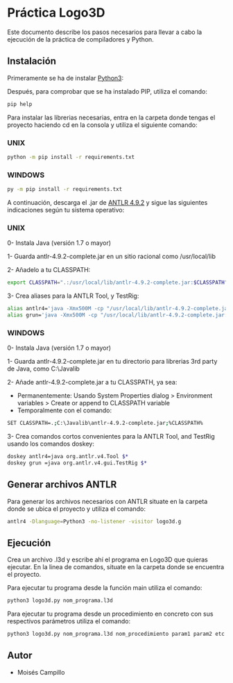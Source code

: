 # Práctica Logo3D

Este documento describe los pasos necesarios para llevar a cabo la ejecución de la práctica de compiladores y Python.

## Instalación

Primeramente se ha de instalar [Python3](https://www.python.org/downloads/):

Después, para comprobar que se ha instalado PIP, utiliza el comando:

```bash
pip help
```

Para instalar las librerias necesarias, entra en la carpeta donde tengas el proyecto haciendo cd en la consola y utiliza el siguiente comando:

### UNIX

```bash
python -m pip install -r requirements.txt
```

### WINDOWS

```bash
py -m pip install -r requirements.txt
```

A continuación, descarga el .jar de [ANTLR 4.9.2](https://www.antlr.org/download.html) y sigue las siguientes indicaciones según tu sistema operativo:

### UNIX

0- Instala Java (versión 1.7 o mayor)

1- Guarda antlr-4.9.2-complete.jar en un sitio racional como /usr/local/lib

2- Añadelo a tu CLASSPATH:

```bash
export CLASSPATH=".:/usr/local/lib/antlr-4.9.2-complete.jar:$CLASSPATH"
```

3- Crea aliases para la ANTLR Tool, y TestRig:

```bash
alias antlr4='java -Xmx500M -cp "/usr/local/lib/antlr-4.9.2-complete.jar:$CLASSPATH" org.antlr.v4.Tool'
alias grun='java -Xmx500M -cp "/usr/local/lib/antlr-4.9.2-complete.jar:$CLASSPATH" org.antlr.v4.gui.TestRig'
```

### WINDOWS

0- Instala Java (versión 1.7 o mayor)

1- Guarda antlr-4.9.2-complete.jar en tu directorio para librerias 3rd party de Java, como C:\Javalib

2- Añade antlr-4.9.2-complete.jar a tu CLASSPATH, ya sea:

- Permanentemente: Usando System Properties dialog > Environment variables > Create or append to CLASSPATH variable
- Temporalmente con el comando:

```bash
SET CLASSPATH=.;C:\Javalib\antlr-4.9.2-complete.jar;%CLASSPATH%
```

3- Crea comandos cortos convenientes para la ANTLR Tool, and TestRig usando los comandos doskey:

```bash
doskey antlr4=java org.antlr.v4.Tool $*
doskey grun =java org.antlr.v4.gui.TestRig $*
```

## Generar archivos ANTLR

Para generar los archivos necesarios con ANTLR situate en la carpeta donde se ubica el proyecto y utiliza el comando:

```bash
antlr4 -Dlanguage=Python3 -no-listener -visitor logo3d.g
```

## Ejecución

Crea un archivo .l3d y escribe ahí el programa en Logo3D que quieras ejecutar.
En la linea de comandos, situate en la carpeta donde se encuentra el proyecto.

Para ejecutar tu programa desde la función main utiliza el comando:

```bash
python3 logo3d.py nom_programa.l3d
```

Para ejecutar tu programa desde un procedimiento en concreto con sus respectivos parámetros utiliza el comando:

```bash
python3 logo3d.py nom_programa.l3d nom_procedimiento param1 param2 etc.
```

## Autor

- Moisés Campillo
